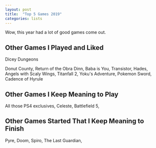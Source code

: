 ```yaml
---
layout: post
title:  "Top 5 Games 2019"
categories: lists
---
```


Wow, this year had a lot of good games come out.

## Other Games I Played and Liked
Dicey Dungeons

Donut County, Return of the Obra Dinn, Baba is You, Transistor, Hades,
 Angels with Scaly Wings, Titanfall 2, Yoku's Adventure, Pokemon Sword, Cadence of Hyrule


## Other Games I Keep Meaning to Play
 All those PS4 exclusives, Celeste, Battlefield 5, 

## Other Games Started That I Keep Meaning to Finish
Pyre, Doom, Spiro, The Last Guardian,